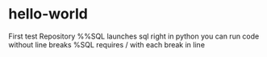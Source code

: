# hello-world
First test Repository 
%%SQL launches sql right in python
you can run code without line breaks
%SQL requires / with each break in line
